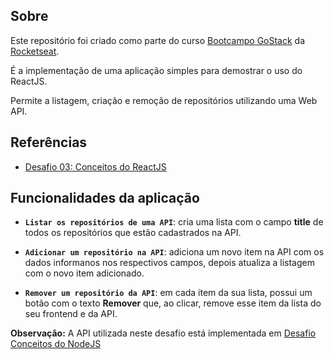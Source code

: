 ## Sobre

Este repositório foi criado como parte do curso [Bootcampo GoStack](https://rocketseat.com.br/gostack) da [Rocketseat](https://rocketseat.com.br).

É a implementação de uma aplicação simples para demostrar o uso do ReactJS.

Permite a listagem, criação e remoção de repositórios utilizando uma Web API.

## Referências

- [Desafio 03: Conceitos do ReactJS](https://github.com/Rocketseat/bootcamp-gostack-desafios/tree/master/desafio-conceitos-reactjs)

## Funcionalidades da aplicação

- **`Listar os repositórios de uma API`**: cria uma lista com o campo **title** de todos os repositórios que estão cadastrados na API.

- **`Adicionar um repositório na API`**: adiciona um novo item na API com os dados informanos nos respectivos campos, depois atualiza a listagem com o novo item adicionado.

- **`Remover um repositório da API`**: em cada item da sua lista, possui um botão com o texto **Remover** que, ao clicar, remove esse item da lista do seu frontend e da API.

**Observação:** A API utilizada neste desafio está implementada em [Desafio Conceitos do NodeJS](https://github.com/jonathan-m-borges/desafio-conceitos-nodejs)
